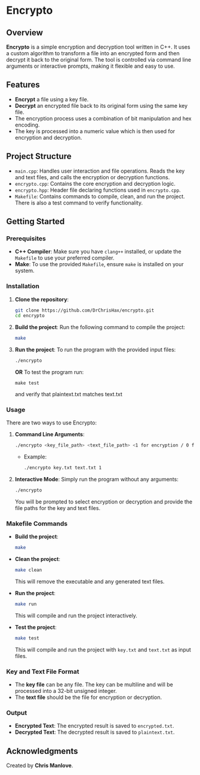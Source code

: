 # Encrypto

## Overview

**Encrypto** is a simple encryption and decryption tool written in C++. It uses a custom algorithm to transform a file into an encrypted form and then decrypt it back to the original form. The tool is controlled via command line arguments or interactive prompts, making it flexible and easy to use.

## Features

- **Encrypt** a file using a key file.
- **Decrypt** an encrypted file back to its original form using the same key file.
- The encryption process uses a combination of bit manipulation and hex encoding.
- The key is processed into a numeric value which is then used for encryption and decryption.

## Project Structure

- `main.cpp`: Handles user interaction and file operations. Reads the key and text files, and calls the encryption or decryption functions.
- `encrypto.cpp`: Contains the core encryption and decryption logic.
- `encrypto.hpp`: Header file declaring functions used in `encrypto.cpp`.
- `Makefile`: Contains commands to compile, clean, and run the project. There is also a test command to verify functionality.

## Getting Started

### Prerequisites

- **C++ Compiler**: Make sure you have `clang++` installed, or update the `Makefile` to use your preferred compiler.
- **Make**: To use the provided `Makefile`, ensure `make` is installed on your system.

### Installation

1. **Clone the repository**:
   ```bash
   git clone https://github.com/DrChrisHax/encrypto.git
   cd encrypto
   ```

2. **Build the project**:
   Run the following command to compile the project:
   ```bash
   make
   ```

3. **Run the project**:
   To run the program with the provided input files:
   ```bash
   ./encrypto
   ```
   **OR**
   To test the program run:
   ```
   make test
   ```
   and verify that plaintext.txt matches text.txt

### Usage

There are two ways to use Encrypto:

1. **Command Line Arguments**:
   ```bash
   ./encrypto <key_file_path> <text_file_path> <1 for encryption / 0 for decryption>
   ```
   - Example:
     ```bash
     ./encrypto key.txt text.txt 1
     ```

2. **Interactive Mode**:
   Simply run the program without any arguments:
   ```bash
   ./encrypto
   ```
   You will be prompted to select encryption or decryption and provide the file paths for the key and text files.

### Makefile Commands

- **Build the project**:
  ```bash
  make
  ```
- **Clean the project**:
  ```bash
  make clean
  ```
  This will remove the executable and any generated text files.
  
- **Run the project**:
  ```bash
  make run
  ```
  This will compile and run the project interactively.

- **Test the project**:
  ```bash
  make test
  ```
  This will compile and run the project with `key.txt` and `text.txt` as input files.

### Key and Text File Format

- The **key file** can be any file. The key can be multiline and will be processed into a 32-bit unsigned integer.
- The **text file** should be the file for encryption or decryption.

### Output

- **Encrypted Text**: The encrypted result is saved to `encrypted.txt`.
- **Decrypted Text**: The decrypted result is saved to `plaintext.txt`.

## Acknowledgments

Created by **Chris Manlove**.
